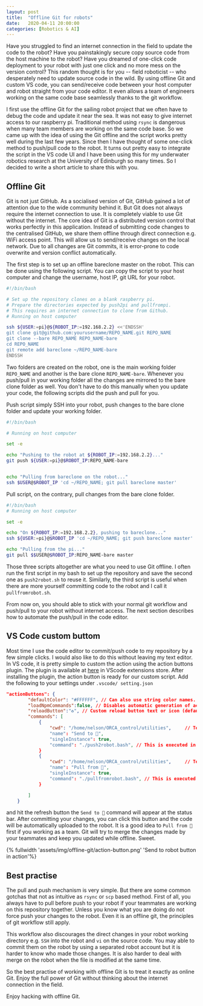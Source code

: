 ```yaml
---
layout: post
title:  "Offline Git for robots"
date:   2020-04-11 20:00:00
categories: [Robotics & AI]
---
```

Have you struggled to find an internet connection in the field to update the code to the robot?
Have you painstakingly secure copy source code from the host machine to the robot?
Have you dreamed of one-click code deployment to your robot with just one click and no more mess on the version control?
This random thought is for you -- field roboticist -- who desperately need to update source code in the wild.
By using offline Git and custom VS code, you can send/receive code between your host computer and robot straight from your code editor.
It even allows a team of engineers working on the same code base seamlessly thanks to the git workflow.

I first use the offline Git for the sailing robot project that we often have to debug the code and update it near the sea.
It was not easy to give internet access to our raspberry pi. Traditional method using `rsync` is dangerous when many team members are working on the same code base. So we came up with the idea of using the Git offline and the script works pretty well during the last few years.
Since then I have thought of some one-click method to push/pull code to the robot. 
It turns out pretty easy to integrate the script in the VS code UI and I have been using this for my underwater robotics research at the University of Edinburgh so many times. So I decided to write a short article to share this with you.



## Offline Git 

Git is not just GitHub. As a socialised version of Git, GitHub gained a lot of attention due to the wide community behind it. 
But Git does not always require the internet connection to use. It is completely viable to use Git without the internet.
The core idea of Git is a distributed version control that works perfectly in this application. 
Instead of submitting code changes to the centralised GitHub, we share them offline through direct connection e.g. WiFi access point.
This will allow us to send/receive changes on the local network. Due to all changes are Git commits, it is error-prone to code overwrite and version conflict automatically. 


The first step is to set up an offline bareclone master on the robot. 
This can be done using the following script. You can copy the script to your host computer and change the username, host IP, git URL for your robot.

```bash
#!/bin/bash

# Set up the repository clones on a blank raspberry pi.
# Prepare the directories expected by push2pi and pullfrompi.
# This requires an internet connection to clone from Github.
# Running on host computer

ssh ${USER:=pi}@${ROBOT_IP:=192.168.2.2} <<'ENDSSH'
git clone git@github.com:yourusername/REPO_NAME.git REPO_NAME
git clone --bare REPO_NAME REPO_NAME-bare
cd REPO_NAME
git remote add bareclone ~/REPO_NAME-bare
ENDSSH
```
Two folders are created on the robot, one is the main working folder `REPO_NAME` and another is the bare clone `REPO_NAME-bare`.
Whenever you push/pull in your working folder all the changes are mirrored to the bare clone folder as well.
You don't have to do this manually when you update your code, the following scripts did the push and pull for you.


Push script simply SSH into your robot, push changes to the bare clone folder and update your working folder.

```bash
#!/bin/bash

# Running on host computer

set -e

echo "Pushing to the robot at ${ROBOT_IP:=192.168.2.2}..."
git push ${USER:=pi}@$ROBOT_IP:REPO_NAME-bare


echo "Pulling from bareclone on the robot..."
ssh $USER@$ROBOT_IP 'cd ~/REPO_NAME; git pull bareclone master'
```

Pull script, on the contrary, pull changes from the bare clone folder.

```bash
#!/bin/bash
# Running on host computer

set -e

echo "On ${ROBOT_IP:=192.168.2.2}, pushing to bareclone..."
ssh ${USER:=pi}@$ROBOT_IP 'cd ~/REPO_NAME; git push bareclone master'

echo "Pulling from the pi..."
git pull $$USER@$ROBOT_IP:REPO_NAME-bare master


```
Those three scripts altogether are what you need to use Git offline. I often run the first script in my bash to set up the repository and save the second one as `push2robot.sh` to reuse it. Similarly, the third script is useful when there are more yourself committing code to the robot and I call it `pullfromrobot.sh`. 

From now on, you should able to stick with your normal git workflow and push/pull to your robot without internet access.
The next section describes how to automate the push/pull in the code editor.



## VS Code custom buttom

Most time I use the code editor to commit/push code to my repository by a few simple clicks. I would also like to do this without leaving my text editor.
In VS code, it is pretty simple to custom the action using the action buttons plugin. 
The plugin is available at [here](https://github.com/SeunLanLege/vscode-action-buttons) in VScode extensions store.
After installing the plugin, the action button is ready for our custom script.
Add the following to your settings under `.vscode/ setting.json`

```json
"actionButtons": {
        "defaultColor": "#FFFFFF", // Can also use string color names.
        "loadNpmCommands":false, // Disables automatic generation of actions for npm commands.
        "reloadButton":"♻️", // Custom reload button text or icon (default ↻). null value enables automatic reload on configuration change
        "commands": [
            {
                "cwd": "/home/nelson/ORCA_control/utilities",     // Terminal initial folder ${workspaceFolder} and os user home as defaults
                "name": "Send to 🤖",
                "singleInstance": true,
                "command": "./push2robot.bash", // This is executed in the terminal.
            }
            {
                "cwd": "/home/nelson/ORCA_control/utilities",     // Terminal initial folder ${workspaceFolder} and os user home as defaults
                "name": "Pull from 🤖",
                "singleInstance": true,
                "command": "./pullfromrobot.bash", // This is executed in the terminal.
            }

        ]
    }
```
and hit the refresh button the `Send to 🤖` command will appear at the status bar. 
After committing your changes, you can click this button and the code will be automatically uploaded to the robot.
It is a good idea to `Pull from 🤖` first if you working as a team.
Git will try to merge the changes made by your teammates and keep you updated while offline. Sweet.

{% fullwidth  'assets/img/offline-git/action-button.png' 'Send to robot button in action'%}


## Best practise

The pull and push mechanism is very simple. But there are some common gotchas that not as intuitive as `rsync` or `scp` based method.
First of all, you always have to pull before push to your robot if your teammates are working on this repository together.
Unless you know what you are doing do not force push your changes to the robot.
Even it is an offline git, the principles of git workflow still apply.

This workflow also discourages the direct changes in your robot working directory e.g. `SSH` into the robot and `vi` on the source code.
You may able to commit them on the robot by using a separated robot account but it is harder to know who made those changes.
It is also harder to deal with merge on the robot when the file is modified at the same time. 

So the best practise of working with offline Git is to treat it exactly as online Git. Enjoy the full power of Git without thinking about the internet connection in the field. 

Enjoy hacking with offline Git.

